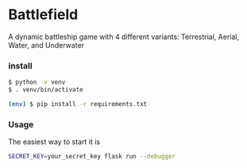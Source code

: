 # Battlefield
A dynamic battleship game with 4 different variants: Terrestrial, Aerial, Water, and Underwater 

### install 

```sh
$ python -v venv
$ . venv/bin/activate

(env) $ pip install -r requirements.txt
```

### Usage

The easiest way to start it is

```sh
SECRET_KEY=your_secret_key flask run --debugger
```
